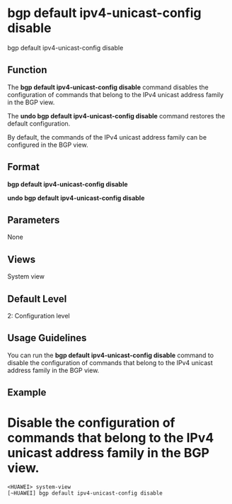 bgp default ipv4-unicast-config disable
=======================================

bgp default ipv4-unicast-config disable

Function
--------



The **bgp default ipv4-unicast-config disable** command disables the configuration of commands that belong to the IPv4 unicast address family in the BGP view.

The **undo bgp default ipv4-unicast-config disable** command restores the default configuration.



By default, the commands of the IPv4 unicast address family can be configured in the BGP view.


Format
------

**bgp default ipv4-unicast-config disable**

**undo bgp default ipv4-unicast-config disable**


Parameters
----------

None

Views
-----

System view


Default Level
-------------

2: Configuration level


Usage Guidelines
----------------

You can run the **bgp default ipv4-unicast-config disable** command to disable the configuration of commands that belong to the IPv4 unicast address family in the BGP view.


Example
-------

# Disable the configuration of commands that belong to the IPv4 unicast address family in the BGP view.
```
<HUAWEI> system-view
[~HUAWEI] bgp default ipv4-unicast-config disable

```